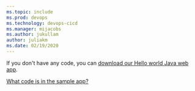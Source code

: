 ```yaml
---
ms.topic: include
ms.prod: devops
ms.technology: devops-cicd
ms.manager: mijacobs
ms.author: jukullam
author: juliakm
ms.date: 02/19/2020
---
```


If you don't have any code, you can [download our Hello world Java web app](https://download.microsoft.com/download/9/F/D/9FDE173C-5213-4C6F-AED8-BD64A4658B08/java-maven-hello-world-app.zip).

<a href="#code">What code is in the sample app?</a> 

